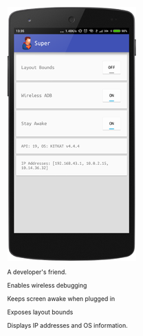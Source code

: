 ![Screenshot](device-2016-05-31-133608.png "Screenshot")

A developer's friend.

Enables wireless debugging

Keeps screen awake when plugged in

Exposes layout bounds

Displays IP addresses and OS information.

